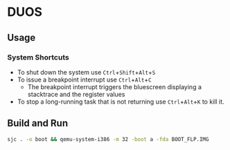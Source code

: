 # DUOS

## Usage

### System Shortcuts

- To shut down the system use `Ctrl`+`Shift`+`Alt`+`S`
- To issue a breakpoint interrupt use `Ctrl`+`Alt`+`C`
  - The breakpoint interrupt triggers the bluescreen displaying a stacktrace and the register values
- To stop a long-running task that is not returning use `Ctrl`+`Alt`+`K` to kill it.

## Build and Run

```bash
sjc . -o boot && qemu-system-i386 -m 32 -boot a -fda BOOT_FLP.IMG
```
